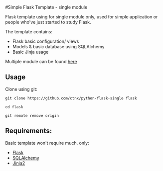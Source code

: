 #Simple Flask Template - single module

Flask template using for single module only, used for simple application or people who've just started to study Flask.

The template contains:
- Flask basic configuration/ views
- Models & basic database using SQLAlchemy
- Basic Jinja usage

Multiple module can be found [here](https://github.com/ctnx/python-flask-multiple)

## Usage
Clone using git:

``` git clone https://github.com/ctnx/python-flask-single flask ```

``` cd flask ```

``` git remote remove origin ```

## Requirements:
Basic template won't require much, only:
- [Flask](http://flask.pocoo.org/)
- [SQLAlchemy](http://www.sqlalchemy.org/)
- [Jinja2](http://jinja.pocoo.org/)
